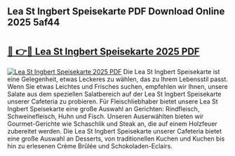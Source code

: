 ## Lea St Ingbert Speisekarte PDF Download Online 2025 5af44

# <h2><a href="http://gc9eb2b.nevu.top/?p=Lea+St+Ingbert+Speisekarte">🔗 👉🔴 Lea St Ingbert Speisekarte 2025 PDF</a></h2>

[![Lea St Ingbert Speisekarte 2025 PDF](https://i.imgur.com/dBaPXMq.png)](http://gc9eb2b.nevu.top/?p=Lea+St+Ingbert+Speisekarte)
Die Lea St Ingbert Speisekarte ist eine Gelegenheit, etwas Leckeres zu wählen, das zu Ihrem Lebensstil passt. Wenn Sie etwas Leichtes und Frisches suchen, empfehlen wir Ihnen, unsere Salate aus dem speziellen Salatbereich auf der Lea St Ingbert Speisekarte unserer Cafeteria zu probieren. Für Fleischliebhaber bietet unsere Lea St Ingbert Speisekarte eine große Auswahl an Gerichten: Rindfleisch, Schweinefleisch, Huhn und Fisch. Unseren Auserwählten bieten wir Gourmet-Gerichte wie Schaschlik und Steak an, die auf einem Holzfeuer zubereitet werden. Die Lea St Ingbert Speisekarte unserer Cafeteria bietet eine große Auswahl an Desserts, von traditionellen Kuchen und Kuchen bis hin zu erlesenen Crème Brûlée und Schokoladen-Eclairs.

